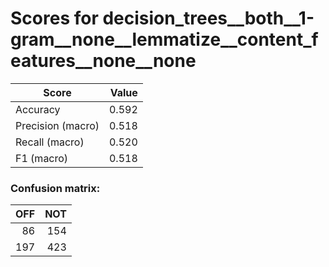 # Scores for decision_trees__both__1-gram__none__lemmatize__content_features__none__none
|      Score      |Value|
|-----------------|----:|
|Accuracy         |0.592|
|Precision (macro)|0.518|
|Recall (macro)   |0.520|
|F1 (macro)       |0.518|

### Confusion matrix:
|OFF|NOT|
|--:|--:|
| 86|154|
|197|423|
